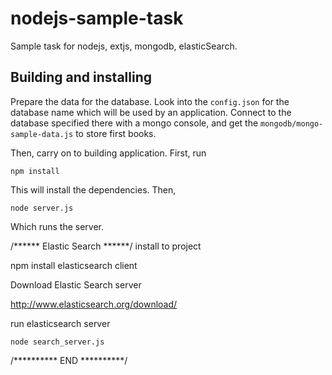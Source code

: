 # nodejs-sample-task


Sample task for nodejs, extjs, mongodb, elasticSearch.

## Building and installing
Prepare the data for the database. Look into the `config.json` for the database name which will be used by an
application. Connect to the database specified there with a mongo console, and get the `mongodb/mongo-sample-data.js` to store first books.

Then, carry on to building application. First, run

`npm install`

This will install the dependencies. Then,

`node server.js`

Which runs the server.


/****** Elastic Search ******/
install to project

npm install elasticsearch client

Download Elastic Search server 

http://www.elasticsearch.org/download/

run elasticsearch server

`node search_server.js`

/********** END **********/